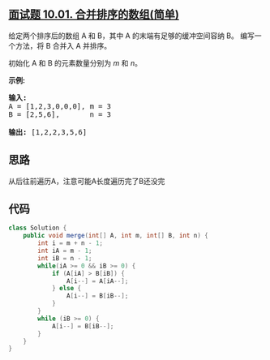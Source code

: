 ## [面试题 10.01. 合并排序的数组(简单)](https://leetcode-cn.com/problems/sorted-merge-lcci/)
<div class="notranslate"><p>给定两个排序后的数组 A 和 B，其中 A 的末端有足够的缓冲空间容纳 B。 编写一个方法，将 B 合并入 A 并排序。</p>

<p>初始化&nbsp;A 和 B 的元素数量分别为&nbsp;<em>m</em> 和 <em>n</em>。</p>

<p><strong>示例:</strong></p>

<pre><strong>输入:</strong>
A = [1,2,3,0,0,0], m = 3
B = [2,5,6],       n = 3

<strong>输出:</strong>&nbsp;[1,2,2,3,5,6]</pre>
</div>

## 思路
从后往前遍历A，注意可能A长度遍历完了B还没完

## 代码
```java
class Solution {
    public void merge(int[] A, int m, int[] B, int n) {
        int i = m + n - 1;
        int iA = m - 1;
        int iB = n - 1;
        while(iA >= 0 && iB >= 0) {
            if (A[iA] > B[iB]) {
                A[i--] = A[iA--];
            } else {
                A[i--] = B[iB--];
            }
        }
        while (iB >= 0) {
            A[i--] = B[iB--];
        }
    }
}
```
